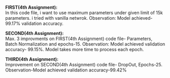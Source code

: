 **FIRST(4th Assignment):**</br>
In this code file, i want to use maximum parameters under given limit of 15k parameters. i  tried with vanilla netwrok. 
Observation: Model achieved- 99.17% validation accuracy.

**SECOND(4th Assignment):**</br>
Max. 3 improvments on FIRST(4th Assignment) code file- Parameters, Batch Normalization and epochs-15.
Observation: Model achieved validation accuracy- 99.15%. Model takes more time to process each epoch.

**THIRD(4th Assignment):**</br>
Improvement on SECOND(4th Assignment) code file- DropOut, Epochs-25. 
Observation-Model achieved validation accuracy-99.42%
